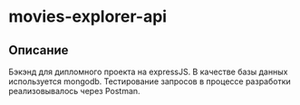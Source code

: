 # movies-explorer-api
## Описание
Бэкэнд для дипломного проекта на expressJS. В качестве базы данных используется mongodb. Тестирование запросов в процессе разработки реализовывалось через Postman.

